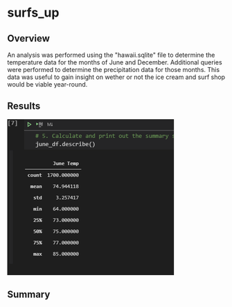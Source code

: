 # surfs_up

## Overview
An analysis was performed using the "hawaii.sqlite" file to determine the temperature data for the months of June and December. Additional queries were performed to determine the precipitation data for those months. This data was useful to gain insight on wether or not the ice cream and surf shop would be viable year-round. 

## Results
![Alt Text](https://github.com/Hojo0210/surfs_up/blob/main/Screenshot%20(11).png)

## Summary

